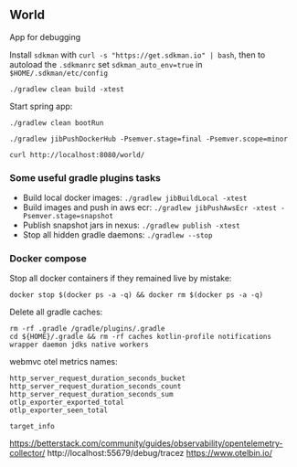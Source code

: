 ## World

App for debugging

Install `sdkman` with `curl -s "https://get.sdkman.io" | bash`, then to autoload the `.sdkmanrc`
set `sdkman_auto_env=true` in `$HOME/.sdkman/etc/config`

```shell
./gradlew clean build -xtest
```

Start spring app:

```shell
./gradlew clean bootRun
```

```shell
./gradlew jibPushDockerHub -Psemver.stage=final -Psemver.scope=minor
```

```shell
curl http://localhost:8080/world/
```

### Some useful gradle plugins tasks

- Build local docker images: `./gradlew jibBuildLocal -xtest`
- Build images and push in aws ecr: `./gradlew jibPushAwsEcr -xtest -Psemver.stage=snapshot`
- Publish snapshot jars in nexus: `./gradlew publish -xtest`
- Stop all hidden gradle daemons: `./gradlew --stop`

### Docker compose

Stop all docker containers if they remained live by mistake:

```shell 
docker stop $(docker ps -a -q) && docker rm $(docker ps -a -q)
```

Delete all gradle caches:
```shell
rm -rf .gradle /gradle/plugins/.gradle
cd ${HOME}/.gradle && rm -rf caches kotlin-profile notifications wrapper daemon jdks native workers
```

webmvc otel metrics names:
```
http_server_request_duration_seconds_bucket
http_server_request_duration_seconds_count
http_server_request_duration_seconds_sum
otlp_exporter_exported_total
otlp_exporter_seen_total

target_info
```

https://betterstack.com/community/guides/observability/opentelemetry-collector/
http://localhost:55679/debug/tracez
https://www.otelbin.io/
